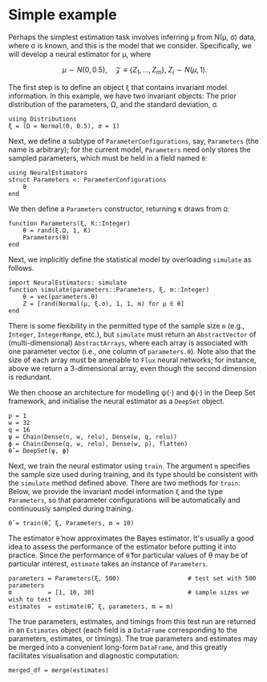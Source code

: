 # Simple example

Perhaps the simplest estimation task involves inferring μ from N(μ, σ) data, where σ is known, and this is the model that we consider. Specifically, we will develop a neural estimator for μ, where

```math
μ \sim N(0, 0.5), \quad \mathcal{Z} \equiv \{Z_1, \dots, Z_m\}, \; Z_i \sim N(μ, 1).
```

The first step is to define an object `ξ` that contains invariant model information. In this example, we have two invariant objects: The prior distribution of the parameters, Ω, and the standard deviation, σ.
```
using Distributions
ξ = (Ω = Normal(0, 0.5), σ = 1)
```

Next, we define a subtype of `ParameterConfigurations`, say, `Parameters` (the name is arbitrary); for the current model, `Parameters` need only stores the sampled parameters, which must be held in a field named `θ`:
```
using NeuralEstimators
struct Parameters <: ParameterConfigurations
	θ
end
```

We then define a `Parameters` constructor, returning `K` draws from `Ω`:
```
function Parameters(ξ, K::Integer)
	θ = rand(ξ.Ω, 1, K)
	Parameters(θ)
end
```

Next, we implicitly define the statistical model by overloading `simulate` as follows.
```
import NeuralEstimators: simulate
function simulate(parameters::Parameters, ξ, m::Integer)
	θ = vec(parameters.θ)
	Z = [rand(Normal(μ, ξ.σ), 1, 1, m) for μ ∈ θ]
end
```
There is some flexibility in the permitted type of the sample size `m` (e.g., `Integer`, `IntegerRange`, etc.), but `simulate` must return an `AbstractVector` of (multi-dimensional) `AbstractArrays`, where each array is associated with one parameter vector (i.e., one column of `parameters.θ`). Note also that the size of each array must be amenable to `Flux` neural networks; for instance, above we return a 3-dimensional array, even though the second dimension is redundant.

We then choose an architecture for modelling ψ(⋅) and ϕ(⋅) in the Deep Set framework,
and initialise the neural estimator as a `DeepSet` object.
```
p = 1
w = 32
q = 16
ψ = Chain(Dense(n, w, relu), Dense(w, q, relu))
ϕ = Chain(Dense(q, w, relu), Dense(w, p), flatten)
θ̂ = DeepSet(ψ, ϕ)
```

Next, we train the neural estimator using `train`. The argument `m` specifies the sample size used during training, and its type should be consistent with the `simulate` method defined above. There are two methods for `train`: Below, we provide the invariant model information `ξ` and the type `Parameters`, so that parameter configurations will be automatically and continuously sampled during training.
```
θ̂ = train(θ̂, ξ, Parameters, m = 10)
```

The estimator `θ̂` now approximates the Bayes estimator. It's usually a good idea to assess the performance of the estimator before putting it into practice. Since the performance of `θ̂` for particular values of θ may be of particular interest, `estimate` takes an instance of `Parameters`.
```
parameters = Parameters(ξ, 500)                   # test set with 500 parameters
m          = [1, 10, 30]                          # sample sizes we wish to test
estimates  = estimate(θ̂, ξ, parameters, m = m)  
```
The true parameters, estimates, and timings from this test run are returned in an `Estimates` object (each field is a `DataFrame` corresponding to the parameters, estimates, or timings). The true parameters and estimates may be merged into a convenient long-form `DataFrame`, and this greatly facilitates visualisation and diagnostic computation:
```
merged_df = merge(estimates)
```
